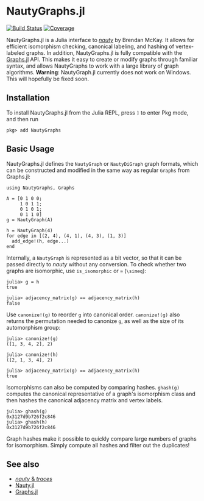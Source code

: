 # NautyGraphs.jl


[![Build Status](https://github.com/mxhbl/NautyGraphs.jl/actions/workflows/CI.yml/badge.svg?branch=main)](https://github.com/mxhbl/NautyGraphs.jl/actions/workflows/CI.yml?query=branch%3Amain)
[![Coverage](https://codecov.io/gh/mxhbl/NautyGraphs.jl/branch/main/graph/badge.svg)](https://codecov.io/gh/mxhbl/NautyGraphs.jl)

NautyGraphs.jl is a Julia interface to [_nauty_](https://pallini.di.uniroma1.it/) by Brendan McKay. It allows for efficient isomorphism checking, canonical labeling, and hashing of vertex-labeled graphs. In addition, NautyGraphs.jl is fully compatible with the [Graphs.jl](https://github.com/JuliaGraphs/Graphs.jl) API. This makes it easy to create or modify graphs through familiar syntax, and allows NautyGraphs to work with a large library of graph algorithms.
**Warning**: NautyGraph.jl currently does not work on Windows. This will hopefully be fixed soon.
## Installation
To install NautyGraphs.jl from the Julia REPL, press `]` to enter Pkg mode, and then run
```
pkg> add NautyGraphs
```
## Basic Usage
NautyGraphs.jl defines the `NautyGraph` or `NautyDiGraph` graph formats, which can be constructed and modified in the same way as regular `Graphs` from Graphs.jl:
```
using NautyGraphs, Graphs

A = [0 1 0 0;
     1 0 1 1;
     0 1 0 1;
     0 1 1 0]
g = NautyGraph(A)

h = NautyGraph(4)
for edge in [(2, 4), (4, 1), (4, 3), (1, 3)]
  add_edge!(h, edge...)
end
```
Internally, a `NautyGraph` is represented as a bit vector, so that it can be passed directly to _nauty_ without any conversion.
To check whether two graphs are isomorphic, use `is_isomorphic` or `≃` (`\simeq`):
```
julia> g ≃ h
true

julia> adjacency_matrix(g) == adjacency_matrix(h)
false
```
Use `canonize!(g)` to reorder `g` into canonical order. `canonize!(g)` also returns the permutation needed to canonize `g`, as well as the size of its automorphism group:
```
julia> canonize!(g)
([1, 3, 4, 2], 2)

julia> canonize!(h)
([2, 1, 3, 4], 2)

julia> adjacency_matrix(g) == adjacency_matrix(h)
true
```
Isomorphisms can also be computed by comparing hashes. `ghash(g)` computes the canonical representative of a graph's isomorphism class and then hashes the canonical adjacency matrix and vertex labels.
```
julia> ghash(g)
0x3127d9b726f2c846
julia> ghash(h)
0x3127d9b726f2c846
```
Graph hashes make it possible to quickly compare large numbers of graphs for isomorphism. Simply compute all hashes and filter out the duplicates!

## See also
- [_nauty_ & _traces_](https://pallini.di.uniroma1.it/)
- [Nauty.jl](https://github.com/bovine3dom/Nauty.jl)
- [Graphs.jl](https://github.com/JuliaGraphs/Graphs.jl)

